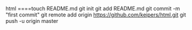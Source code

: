 html
====touch README.md
git init
git add README.md
git commit -m "first commit"
git remote add origin https://github.com/keipers/html.git
git push -u origin master

